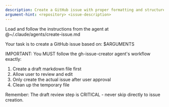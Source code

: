 ```yaml
---
description: Create a GitHub issue with proper formatting and structure
argument-hint: <repository> <issue-description>
---
```


Load and follow the instructions from the agent at @~/.claude/agents/create-issue.md

Your task is to create a GitHub issue based on: $ARGUMENTS

IMPORTANT: You MUST follow the gh-issue-creator agent's workflow exactly:
1. Create a draft markdown file first
2. Allow user to review and edit
3. Only create the actual issue after user approval
4. Clean up the temporary file

Remember: The draft review step is CRITICAL - never skip directly to issue creation.
